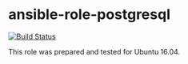 # ansible-role-postgresql

[![Build Status](https://travis-ci.com/iroquoisorg/ansible-role-postgresql.svg?branch=master)](https://travis-ci.com/iroquoisorg/ansible-role-postgresql)

This role was prepared and tested for Ubuntu 16.04.
